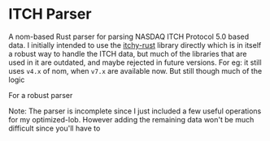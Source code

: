 # ITCH Parser
A nom-based Rust parser for parsing NASDAQ ITCH Protocol 5.0 based data. 
I initially intended to use the [itchy-rust](https://github.com/adwhit/itchy-rust) library directly which is in itself a robust way to handle the ITCH data, but much of the libraries that are used in it are outdated, and maybe rejected in future versions. 
For eg: it still uses `v4.x` of nom, when `v7.x` are available now. 
But still though much of the logic 

For a robust parser

Note: The parser is incomplete since I just included a few useful operations for my optimized-lob. However adding the remaining data won't be much difficult since you'll have to 